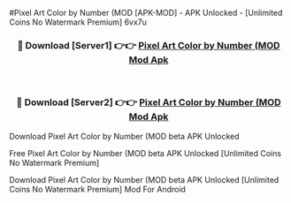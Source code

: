 #Pixel Art Color by Number (MOD [APK-MOD] - APK Unlocked - [Unlimited Coins No Watermark Premium] 6vx7u



<div align="center">

<h3>🔴 Download [Server1] 👉👉 <a href="https://momento.my/?title=Pixel_Art_Color_by_Number_(MOD">Pixel Art Color by Number (MOD Mod Apk</a></h3><br>

<h3>🔴 Download [Server2] 👉👉 <a href="https://momento.my/?title=Pixel_Art_Color_by_Number_(MOD">Pixel Art Color by Number (MOD Mod Apk</a></h3>
</div>



Download Pixel Art Color by Number (MOD beta APK Unlocked

Free Pixel Art Color by Number (MOD beta APK Unlocked [Unlimited Coins No Watermark Premium]

Download Pixel Art Color by Number (MOD beta APK Unlocked [Unlimited Coins No Watermark Premium] Mod For Android
